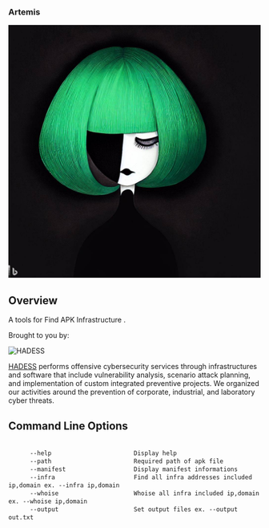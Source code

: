 ### Artemis


![Artemis](Artemis.jfif)



## Overview

A tools for Find APK Infrastructure .

Brought to you by:

<img src="https://hadess.io/wp-content/uploads/2022/04/LOGOTYPE-tag-white-.png" alt="HADESS" width="200"/>

[HADESS](https://hadess.io) performs offensive cybersecurity services through infrastructures and software that include vulnerability analysis, scenario attack planning, and implementation of custom integrated preventive projects. We organized our activities around the prevention of corporate, industrial, and laboratory cyber threats.



## Command Line Options
```
          
	  --help                       Display help
	  --path  					   Required path of apk file
	  --manifest  				   Display manifest informations
	  --infra  					   Find all infra addresses included ip,domain ex. --infra ip,domain
	  --whoise  				   Whoise all infra included ip,domain ex. --whoise ip,domain
	  --output  				   Set output files ex. --output out.txt
	 
```


